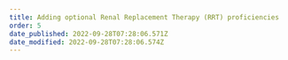 ```yaml
---
title: Adding optional Renal Replacement Therapy (RRT) proficiencies​
order: 5
date_published: 2022-09-28T07:28:06.571Z
date_modified: 2022-09-28T07:28:06.574Z
---
```

